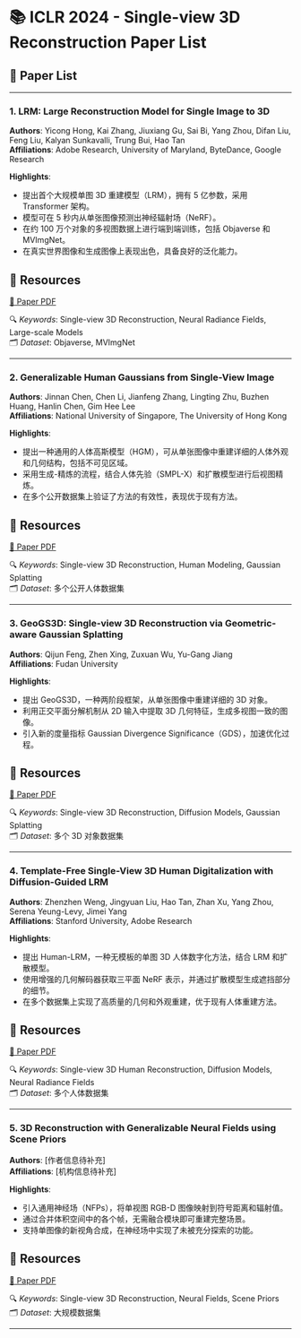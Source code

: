 # 📚 ICLR 2024 - Single-view 3D Reconstruction Paper List

## 📄 Paper List

---

### 1. LRM: Large Reconstruction Model for Single Image to 3D
**Authors**: Yicong Hong, Kai Zhang, Jiuxiang Gu, Sai Bi, Yang Zhou, Difan Liu, Feng Liu, Kalyan Sunkavalli, Trung Bui, Hao Tan  
**Affiliations**: Adobe Research, University of Maryland, ByteDance, Google Research

**Highlights**:
- 提出首个大规模单图 3D 重建模型（LRM），拥有 5 亿参数，采用 Transformer 架构。
- 模型可在 5 秒内从单张图像预测出神经辐射场（NeRF）。
- 在约 100 万个对象的多视图数据上进行端到端训练，包括 Objaverse 和 MVImgNet。
- 在真实世界图像和生成图像上表现出色，具备良好的泛化能力。

## 🔗 Resources
[📄 Paper PDF](https://arxiv.org/abs/2311.04400)

🔍 *Keywords*: Single-view 3D Reconstruction, Neural Radiance Fields, Large-scale Models  
🗂️ *Dataset*: Objaverse, MVImgNet

---

### 2. Generalizable Human Gaussians from Single-View Image
**Authors**: Jinnan Chen, Chen Li, Jianfeng Zhang, Lingting Zhu, Buzhen Huang, Hanlin Chen, Gim Hee Lee  
**Affiliations**: National University of Singapore, The University of Hong Kong

**Highlights**:
- 提出一种通用的人体高斯模型（HGM），可从单张图像中重建详细的人体外观和几何结构，包括不可见区域。
- 采用生成-精炼的流程，结合人体先验（SMPL-X）和扩散模型进行后视图精炼。
- 在多个公开数据集上验证了方法的有效性，表现优于现有方法。

## 🔗 Resources
[📄 Paper PDF](https://openreview.net/pdf/1bf3ed899eea2e5cf016fb537662bc271d0e552e.pdf)

🔍 *Keywords*: Single-view 3D Reconstruction, Human Modeling, Gaussian Splatting  
🗂️ *Dataset*: 多个公开人体数据集

---

### 3. GeoGS3D: Single-view 3D Reconstruction via Geometric-aware Gaussian Splatting
**Authors**: Qijun Feng, Zhen Xing, Zuxuan Wu, Yu-Gang Jiang  
**Affiliations**: Fudan University

**Highlights**:
- 提出 GeoGS3D，一种两阶段框架，从单张图像中重建详细的 3D 对象。
- 利用正交平面分解机制从 2D 输入中提取 3D 几何特征，生成多视图一致的图像。
- 引入新的度量指标 Gaussian Divergence Significance（GDS），加速优化过程。

## 🔗 Resources
[📄 Paper PDF](https://openreview.net/forum?id=I86z54CL2y)

🔍 *Keywords*: Single-view 3D Reconstruction, Diffusion Models, Gaussian Splatting  
🗂️ *Dataset*: 多个 3D 对象数据集

---

### 4. Template-Free Single-View 3D Human Digitalization with Diffusion-Guided LRM
**Authors**: Zhenzhen Weng, Jingyuan Liu, Hao Tan, Zhan Xu, Yang Zhou, Serena Yeung-Levy, Jimei Yang  
**Affiliations**: Stanford University, Adobe Research

**Highlights**:
- 提出 Human-LRM，一种无模板的单图 3D 人体数字化方法，结合 LRM 和扩散模型。
- 使用增强的几何解码器获取三平面 NeRF 表示，并通过扩散模型生成遮挡部分的细节。
- 在多个数据集上实现了高质量的几何和外观重建，优于现有人体重建方法。

## 🔗 Resources
[📄 Paper PDF](https://arxiv.org/abs/2401.12175)

🔍 *Keywords*: Single-view 3D Human Reconstruction, Diffusion Models, Neural Radiance Fields  
🗂️ *Dataset*: 多个人体数据集

---

### 5. 3D Reconstruction with Generalizable Neural Fields using Scene Priors
**Authors**: [作者信息待补充]  
**Affiliations**: [机构信息待补充]

**Highlights**:
- 引入通用神经场（NFPs），将单视图 RGB-D 图像映射到符号距离和辐射值。
- 通过合并体积空间中的各个帧，无需融合模块即可重建完整场景。
- 支持单图像的新视角合成，在神经场中实现了未被充分探索的功能。

## 🔗 Resources
[📄 Paper PDF](https://iclr.cc/virtual/2024/poster/18765)

🔍 *Keywords*: Single-view 3D Reconstruction, Neural Fields, Scene Priors  
🗂️ *Dataset*: 大规模数据集

---

